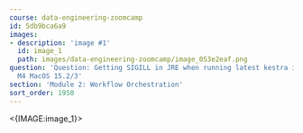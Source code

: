 ```yaml
---
course: data-engineering-zoomcamp
id: 5db9bca6a9
images:
- description: 'image #1'
  id: image_1
  path: images/data-engineering-zoomcamp/image_053e2eaf.png
question: 'Question: Getting SIGILL in JRE when running latest kestra image on Mac
  M4 MacOS 15.2/3'
section: 'Module 2: Workflow Orchestration'
sort_order: 1950
---
```


<{IMAGE:image_1}>

